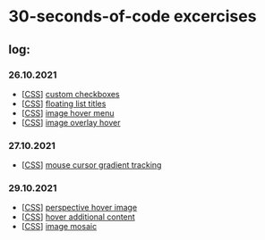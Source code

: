 # 30-seconds-of-code excercises

## log:

### 26.10.2021

- [[CSS](/css)] [custom checkboxes](/css/custom-checkbox)
- [[CSS](/css)] [floating list titles](/css/floating-list-titles)
- [[CSS](/css)] [image hover menu](/css/image-hover-menu)
- [[CSS](/css)] [image overlay hover](/css/image-overlay-hover)

### 27.10.2021
- [[CSS](/css)] [mouse cursor gradient tracking](/css/mouse-cursor-gradient-tracking)

### 29.10.2021
- [[CSS](/css)] [perspective hover image](/css/hover-perspective)
- [[CSS](/css)] [hover additional content](/css/hover-additional-content)
- [[CSS](/css)] [image mosaic](/css/image-mosaic)